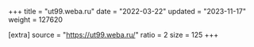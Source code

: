 +++
title = "ut99.weba.ru"
date = "2022-03-22"
updated = "2023-11-17"
weight = 127620

[extra]
source = "https://ut99.weba.ru/"
ratio = 2
size = 125
+++
